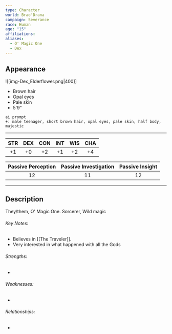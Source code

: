 ```yaml
---
type: Character
world: Brao'Drana
campaign: Severance
race: Human
age: "15"
affiliations: 
aliases:
  - O' Magic One
  - Dex
---
```

## Appearance
![[img-Dex_Elderflower.png|400]]
- Brown hair
- Opal eyes
- Pale skin
- 5'9"
```
ai prompt
+: male teenager, short brown hair, opal eyes, pale skin, half body, majestic
```
---

| STR | DEX | CON | INT | WIS | CHA |
| :-: | :-: | :-: | :-: | :-: | :-: |
| +1  | +0  | +2  | +1  | +2  | +4  |

| Passive Perception | Passive Investigation | Passive Insight |
| :----------------: | :-------------------: | :-------------: |
|         12         |          11           |       12        |

---

## Description
They/them, O' Magic One.
Sorcerer, Wild magic


###### Key Notes:
- Believes in [[The Traveler]].
- Very interested in what happened with all the Gods

###### Strengths:
- 

###### Weaknesses:
- 

###### Relationships:
- 